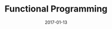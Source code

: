 ---
title: "Functional Programming"

excerpt: "Posicionamento e localização em ambientes fechados"
date: 2017-01-13
collection: research
---